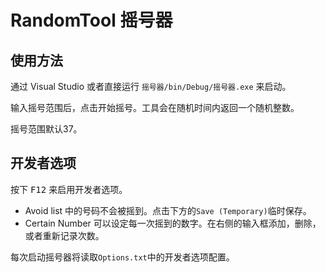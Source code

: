 # RandomTool 摇号器

## 使用方法

通过 Visual Studio 或者直接运行 `摇号器/bin/Debug/摇号器.exe` 来启动。

输入摇号范围后，点击开始摇号。工具会在随机时间内返回一个随机整数。

摇号范围默认37。

## 开发者选项

按下 <kbd>F12</kbd> 来启用开发者选项。

- Avoid list 中的号码不会被摇到。点击下方的`Save (Temporary)`临时保存。
- Certain Number 可以设定每一次摇到的数字。在右侧的输入框添加，删除，或者重新记录次数。

每次启动摇号器将读取`Options.txt`中的开发者选项配置。
